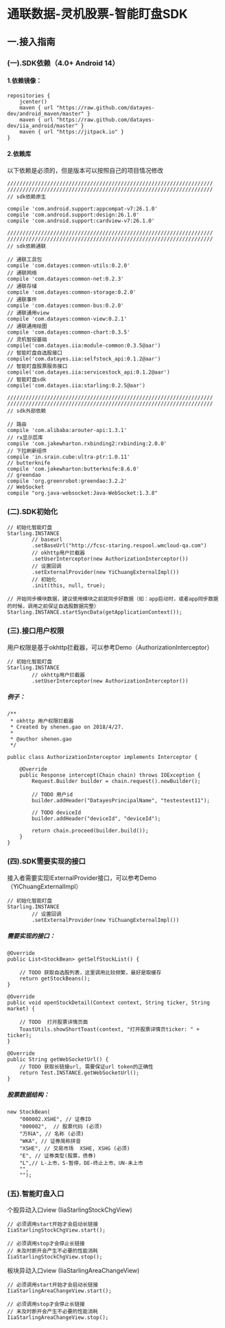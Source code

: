 # 通联数据-灵机股票-智能盯盘SDK
## 一.接入指南

### (一).SDK依赖（4.0+ Android 14）

#### 1.依赖镜像：

    repositories {
        jcenter()
        maven { url "https://raw.github.com/datayes-dev/android_maven/master" }
        maven { url "https://raw.github.com/datayes-dev/iia_android/master" }
        maven { url "https://jitpack.io" }
    }
    
#### 2.依赖库

以下依赖是必须的，但是版本可以按照自己的项目情况修改

    ///////////////////////////////////////////////////////////////////
    ///////////////////////////////////////////////////////////////////
    // sdk依赖原生

    compile 'com.android.support:appcompat-v7:26.1.0'
    compile 'com.android.support:design:26.1.0'
    compile 'com.android.support:cardview-v7:26.1.0'

    ///////////////////////////////////////////////////////////////////
    ///////////////////////////////////////////////////////////////////
    // sdk依赖通联

    // 通联工具包
    compile 'com.datayes:common-utils:0.2.0'
    // 通联网络
    compile 'com.datayes:common-net:0.2.3'
    // 通联存储
    compile 'com.datayes:common-storage:0.2.0'
    // 通联事件
    compile 'com.datayes:common-bus:0.2.0'
    // 通联通用view
    compile 'com.datayes:common-view:0.2.1'
    // 通联通用绘图
    compile 'com.datayes:common-chart:0.3.5'
    // 灵机智投基础
    compile('com.datayes.iia:module-common:0.3.5@aar')
    // 智能盯盘自选股接口
    compile('com.datayes.iia:selfstock_api:0.1.2@aar')
    // 智能盯盘股票服务接口
    compile('com.datayes.iia:servicestock_api:0.1.2@aar')
    // 智能盯盘sdk
    compile('com.datayes.iia:starling:0.2.5@aar')

    ///////////////////////////////////////////////////////////////////
    ///////////////////////////////////////////////////////////////////
    // sdk外部依赖

    // 路由
    compile 'com.alibaba:arouter-api:1.3.1'
    // rx显示层库
    compile 'com.jakewharton.rxbinding2:rxbinding:2.0.0'
    // 下拉刷新组件
    compile 'in.srain.cube:ultra-ptr:1.0.11'
    // butterknife
    compile 'com.jakewharton:butterknife:8.6.0'
    // greendao
    compile 'org.greenrobot:greendao:3.2.2'
    // WebSocket
    compile "org.java-websocket:Java-WebSocket:1.3.8"
   

### (二).SDK初始化

    // 初始化智能盯盘
    Starling.INSTANCE
            // baseurl
            .setBaseUrl("http://fcsc-staring.respool.wmcloud-qa.com")
            // okhttp用户拦截器
            .setUserInterceptor(new AuthorizationInterceptor())
            // 设置回调
            .setExternalProvider(new YiChuangExternalImpl())
            // 初始化
            .init(this, null, true);

    // 开始同步模块数据，建议使用模块之前就同步好数据（如：app启动时，或者app同步数据的时候，调用之前保证自选股数据完整）
    Starling.INSTANCE.startSyncData(getApplicationContext());
    
    
### (三).接口用户权限

用户权限是基于okhttp拦截器，可以参考Demo（AuthorizationInterceptor）


    // 初始化智能盯盘
    Starling.INSTANCE
            // okhttp用户拦截器
            .setUserInterceptor(new AuthorizationInterceptor())
            
##### 例子：   
            
    /**
     * okhttp 用户权限拦截器
     * Created by shenen.gao on 2018/4/27.
     *
     * @author shenen.gao
     */
    
    public class AuthorizationInterceptor implements Interceptor {
    
        @Override
        public Response intercept(Chain chain) throws IOException {
            Request.Builder builder = chain.request().newBuilder();
    
            // TODO 用户id
            builder.addHeader("DatayesPrincipalName", "testestest11");
    
            // TODO deviceId
            builder.addHeader("deviceId", "deviceId");
    
            return chain.proceed(builder.build());
        }
    }


### (四).SDK需要实现的接口

接入者需要实现IExternalProvider接口，可以参考Demo（YiChuangExternalImpl）
        
    // 初始化智能盯盘
    Starling.INSTANCE
            // 设置回调
            .setExternalProvider(new YiChuangExternalImpl())
            
##### 需要实现的接口：             

    @Override
    public List<StockBean> getSelfStockList() {

        // TODO 获取自选股列表，这里调用比较频繁，最好是取缓存
        return getStockBeans();
    }

    @Override
    public void openStockDetail(Context context, String ticker, String market) {

        // TODO  打开股票详情页面
        ToastUtils.showShortToast(context, "打开股票详情页ticker: " + ticker);
    }

    @Override
    public String getWebSocketUrl() {
        // TODO 获取长链接url, 需要保证url token的正确性
        return Test.INSTANCE.getWebSocketUrl();
    }
    
##### 股票数据结构：    
    
    new StockBean(
        "000002.XSHE", // 证券ID
        "000002",  // 股票代码 (必须)
        "万科A", // 名称 (必须)
        "WKA", // 证券简称拼音
        "XSHE", // 交易市场  XSHE, XSHG (必须)
        "E", // 证券类型(股票，债券)
        "L",// L-上市，S-暂停，DE-终止上市，UN-未上市
        "",
        "");
    
### (五).智能盯盘入口    

个股异动入口view (IiaStarlingStockChgView)

    // 必须调用start开始才会启动长链接
    IiaStarlingStockChgView.start();
    
    // 必须调用stop才会停止长链接
    // 未及时断开会产生不必要的性能消耗
    IiaStarlingStockChgView.stop();


板块异动入口view (IiaStarlingAreaChangeView)

    // 必须调用start开始才会启动长链接
    IiaStarlingAreaChangeView.start();
    
    // 必须调用stop才会停止长链接
    // 未及时断开会产生不必要的性能消耗
    IiaStarlingAreaChangeView.stop();